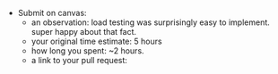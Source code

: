 * Submit on canvas: 
  * an observation: load testing was surprisingly easy to implement. super happy about that fact.
  * your original time estimate: 5 hours
  * how long you spent: ~2 hours.
  * a link to your pull request: 
